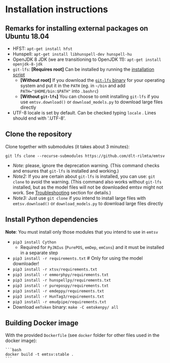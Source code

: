 # Installation instructions

## Remarks for installing external packages on Ubuntu 18.04

- HFST: `apt-get install hfst`
- Hunspell: `apt-get install libhunspell-dev hunspell-hu`
- OpenJDK 8 JDK (we are transitioning to OpenJDK 11): `apt-get install openjdk-8-jdk`
- `git-lfs`: __[Requires root]__ Can be installed by running the [installation script](https://packagecloud.io/github/git-lfs/install)
    - __[Without root]__ If you download the [`git-lfs` binary](https://github.com/git-lfs/git-lfs/releases) for your operating system and put it in the `PATH` (eg. in `~/bin` and add `PATH="$HOME/bin:$PATH"` into `.bashrc`)
    - __[Without `git-lfs`]__ You can choose to omit installing `git-lfs` if you use `emtsv.download()` or `download_models.py` to download large files directly
- UTF-8 locale is set by default. Can be checked typing `locale` . Lines should end with '.UTF-8'.

## Clone the repository

Clone together with submodules (it takes about 3 minutes):

`git lfs clone --recurse-submodules https://github.com/dlt-rilmta/emtsv`

- _Note:_ please, ignore the deprecation warning. (This command checks and ensures that `git-lfs` is installed and working.)
- _Note2:_ If you are certain about `git-lfs` is installed, you can use: `git clone` to avoid the warning. (This command also works without `git-lfs` installed, but as the model files will not be downloaded emtsv might not work. See [Troubleshooting](troubleshooting.md) section for details.)
- _Note3:_ Just use `git clone` if you intend to install large files with `emtsv.download()` or `download_models.py` to download large files directly

## Install Python dependencies

__Note__: You must install only those modules that you intend to use in `emtsv`

- `pip3 install Cython`
    - Required for `PyJNIus` (`PurePOS`, `emDep`, `emCons`) and it must be installed in a separate step
- `pip3 install -r requirements.txt`  # Only for using the model downloader!
- `pip3 install -r xtsv/requirements.txt`
- `pip3 install -r emmorphpy/requirements.txt`
- `pip3 install -r hunspellpy/requirements.txt`
- `pip3 install -r purepospy/requirements.txt`
- `pip3 install -r emdeppy/requirements.txt`
- `pip3 install -r HunTag3/requirements.txt`
- `pip3 install -r emudpipe/requirements.txt`
- Download `emToken` binary: `make -C emtokenpy/ all`

## Building Docker image

With the provided `Dockerfile` (see `docker` folder for other files used in the docker image):

    ```bash
    docker build -t emtsv:stable .
    ```
